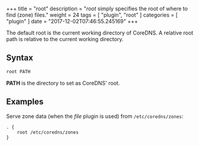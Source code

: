 +++
title = "root"
description = "*root* simply specifies the root of where to find (zone) files."
weight = 24
tags = [ "plugin", "root" ]
categories = [ "plugin" ]
date = "2017-12-02T07:46:55.245169"
+++

The default root is the current working directory of CoreDNS. A relative root path is relative to
the current working directory.

## Syntax

~~~ txt
root PATH
~~~

**PATH** is the directory to set as CoreDNS' root.

## Examples

Serve zone data (when the *file* plugin is used) from `/etc/coredns/zones`:

~~~ corefile
. {
    root /etc/coredns/zones
}
~~~
